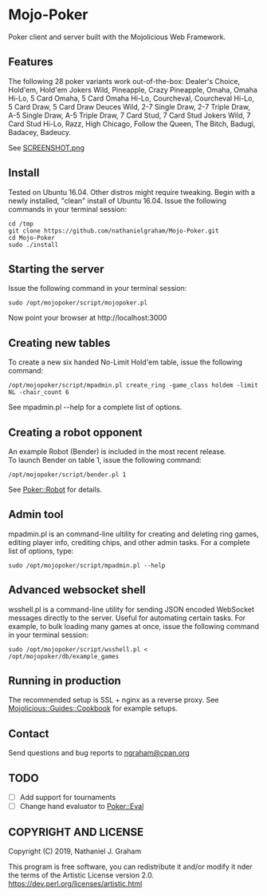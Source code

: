 # Mojo-Poker
Poker client and server built with the Mojolicious Web Framework.

## Features
The following 28 poker variants work out-of-the-box:
Dealer's Choice, Hold'em, Hold'em Jokers Wild, Pineapple, Crazy Pineapple, Omaha, Omaha Hi-Lo, 5 Card Omaha, 5 Card Omaha Hi-Lo, Courcheval, Courcheval Hi-Lo, 5 Card Draw, 5 Card Draw Deuces Wild, 2-7 Single Draw, 2-7 Triple Draw, A-5 Single Draw, A-5 Triple Draw, 7 Card Stud, 7 Card Stud Jokers Wild, 7 Card Stud Hi-Lo, Razz, High Chicago, Follow the Queen, The Bitch, Badugi, Badacey, Badeucy. 

See [SCREENSHOT.png](https://github.com/mojopoker/Mojo-Poker/blob/master/SCREENSHOT.png)

## Install
Tested on Ubuntu 16.04. Other distros might require tweaking.
Begin with a newly installed, "clean" install of Ubuntu 16.04.
Issue the following commands in your terminal session:

    cd /tmp
    git clone https://github.com/nathanielgraham/Mojo-Poker.git
    cd Mojo-Poker
    sudo ./install

## Starting the server
Issue the following command in your terminal session:

    sudo /opt/mojopoker/script/mojopoker.pl

Now point your browser at http://localhost:3000

## Creating new tables 
To create a new six handed No-Limit Hold'em table, issue the following command:

    /opt/mojopoker/script/mpadmin.pl create_ring -game_class holdem -limit NL -chair_count 6

See mpadmin.pl --help for a complete list of options. 

##  Creating a robot opponent
An example Robot (Bender) is included in the most recent release.  
To launch Bender on table 1, issue the following command:

    /opt/mojopoker/script/bender.pl 1

See [Poker::Robot](https://metacpan.org/pod/Poker::Robot) for details. 

## Admin tool
mpadmin.pl is an command-line ultility for creating and deleting ring games, editing player info, crediting chips, and other admin tasks.  For a complete list of options, type:

    sudo /opt/mojopoker/script/mpadmin.pl --help 

## Advanced websocket shell
wsshell.pl is a command-line utility for sending JSON encoded WebSocket messages directly to the server. Useful for automating certain tasks. For example, to bulk loading many games at once, issue the following command in your terminal session:

    sudo /opt/mojopoker/script/wsshell.pl < /opt/mojopoker/db/example_games

## Running in production
The recommended setup is SSL + nginx as a reverse proxy. See [Mojolicious::Guides::Cookbook](https://mojolicious.org/perldoc/Mojolicious/Guides/CookbookMojolicious) for example setups. 

## Contact
Send questions and bug reports to ngraham@cpan.org

## TODO 
- [ ] Add support for tournaments
- [ ] Change hand evaluator to [Poker::Eval](https://metacpan.org/pod/Poker::Eval)

## COPYRIGHT AND LICENSE
Copyright (C) 2019, Nathaniel J. Graham

This program is free software, you can redistribute it and/or modify it
nder the terms of the Artistic License version 2.0.
https://dev.perl.org/licenses/artistic.html
